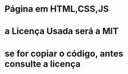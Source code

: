 # Página em HTML,CSS,JS
# a Licença Usada será a MIT
# se for copiar o código, antes consulte a licença 